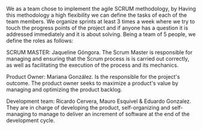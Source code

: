 We as a team chose to implement the agile SCRUM methodology, by
Having this methodology a high flexibility we can define
the tasks of each of the team members.
We organize sprints at least 3 times a week where we try to touch
the progress points of the project and if anyone has a question it is addressed immediately
and it is about solving.
Being a team of 5 people, we define the roles as follows:

SCRUM MASTER: Jaqueline Góngora.
The Scrum Master is responsible for managing and ensuring that the Scrum process is
is carried out correctly, as well as facilitating the execution of the process and its mechanics.

Product Owner: Mariana González.
Is the responsible for the project's outcome. The product owner seeks to maximize a product's value by
managing and optimizing the product backlog. 

Development team: Ricardo Cervera, Mauro Esquivel & Eduardo Gonzalez.
They are in charge of developing the product, self-organizing and self-managing to
manage to deliver an increment of software at the end of the development cycle.
